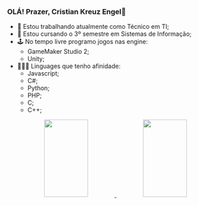 ### OLÁ! Prazer, Cristian Kreuz Engel🎩

- 🔭 Estou trabalhando atualmente como Técnico em TI;
- 🌱 Estou cursando o 3º semestre em Sistemas de Informação;
- 🕹 No tempo livre programo jogos nas engine:
    * GameMaker Studio 2;
    * Unity;
- 👨🏼‍💻 Linguages que tenho afinidade:
    - Javascript;
    - C#;
    - Python;
    - PHP;
    - C;
    - C++;
    
<div align="center">
  <a href="https://github.com/CristianKreuzEngel">
  <img width="45%" height="180em" src="https://github-readme-stats.vercel.app/api?username=CristianKreuzEngel&show_icons=true&theme=great-gatsby&include_all_commits=true&count_private=true">
  <img width="45%" height="180em" src="https://github-readme-stats.vercel.app/api/top-langs/?username=CristianKreuzEngel&layout=compact&langs_count=7&theme=great-gatsby">
</div>
